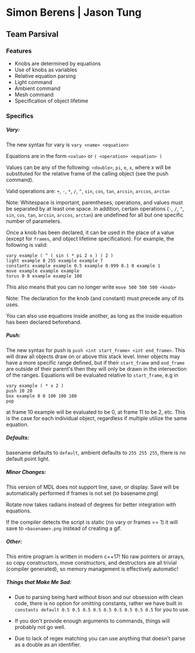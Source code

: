 # Simon Berens | Jason Tung
## Team Parsival

### Features
* Knobs are determined by equations
* Use of knobs as variables
* Relative equation parsing
* Light command
* Ambient command
* Mesh command
* Specification of object lifetime

### Specifics
##### Vary:
The new syntax for vary is `vary <name> <equation>`

Equations are in the form `<value>` or `( <operation> <equation> )`

Values can be any of the following: `<double>`, `pi`, `e`, `x`, where x will be substituted for the relative frame
of the calling object (see the push command). 

Valid operations are: `+`, `-`, `*`, `/`, `^`, `sin`, `cos`, `tan`, `arcsin`, `arccos`, `arctan`

Note: Whitespace is important, parentheses, operations, and values must be separated by at least one space. In addition,
certain operations (`-`, `/`, `^`, `sin`, `cos`, `tan`, `arcsin`, `arccos`, `arctan`) are undefined for all but one
specific number of parameters.

Once a knob has been declared, it can be used in the place of a value 
(except for `frames`, and object lifetime specification). For example, the following is valid:
```
vary example ( ^ ( sin ( * pi 2 x ) ) 2 )
light example 0 255 example example 7
constants example example 0.5 example 0.999 0.1 0 example 1
move example example example
torus 0 0 example example 100
```
This also means that you can no longer write `move 500 500 500 <knob>`

Note: The declaration for the knob (and constant) must precede any of its uses.

You can also use equations inside another, as long as the inside equation has been declared beforehand.
##### Push:
The new syntax for push is `push <int start_frame> <int end_frame>`. This will draw all objects draw on or above this 
stack level. Inner objects may have a more specific range defined, but if their `start_frame` and `end_frame` are 
outside of their parent's then they will only be drawn in the intersection of the ranges. Equations will be evaluated
relative to `start_frame`, e.g in
```
vary example ( * x 2 )
push 10 20
box example 0 0 100 100 100
pop
```
at frame 10 example will be evaluated to be 0, at frame 11 to be 2, etc.
This is the case for each individual object, regardless if multiple utilize the same equation.

##### Defaults:
basename defaults to `default`, ambient defaults to `255 255 255`, there is no default point light.

##### Minor Changes:
This version of MDL does not support line, save, or display. Save will be automatically performed if frames is not set
(to basename.png)

Rotate now takes radians instead of degrees for better integration with equations.

If the compiler detects the script is static (no vary or frames == 1) it will save to `<basename>.png` instead of 
creating a gif.
##### Other:
This entire program is written in modern c++17! No raw pointers or arrays, so copy constructors, move constructors, 
and destructors are all trivial (compiler generated), so memory management is effectively automatic!

##### Things that Make Me Sad:
* Due to parsing being hard without bison and our obsession with clean code, there is no option for omitting constants, 
rather we have built in `constants default 0.5 0.5 0.5 0.5 0.5 0.5 0.5 0.5 0.5` for you to use.

* If you don't provide enough arguments to commands, things will probably not go well.

* Due to lack of regex matching you can use anything that doesn't parse as a double as an identifier.